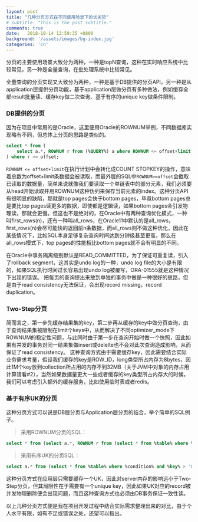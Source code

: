 ```yaml
---
layout: post
title: "几种分页方式在不同使用场景下的优劣势"
# subtitle: "This is the post subtitle."
comments: true
date:   2018-10-14 13:59:35 +0800
background: '/assets/images/bg-index.jpg'
categories: 'cn'
---
```


分页的主要使用场景大致分为两种，一种是topN查询，这种在实时响应系统中比较常见，另一种是全量查询，在批处理系统中比较常见。

全量查询的分页实现又大致分为两种，一种是基于DB提供的分页API，另一种是从application层提供分页功能，基于application层做分页有多种做法，例如缓存全部result批量读、缓存key做二次查询、基于有序的unique key做条件限制。

### DB提供的分页
因为在项目中常用的是Oracle，这里便用Oracle的ROWNUM举例，不同数据库实现略有不同，但总体上分页的思路是类似的。
```sql
select * from (
    select a.*, ROWNUM r from (%QUERY%) a where ROWNUM <= offset+limit
) where r >= offset;
```
```ROWNUM <= offset+limit```在执行计划中会转化成COUNT STOPKEY的操作，意味着总数为offset+limit条数据会被读取，而最外层的SQL中```ROWNUM>=offset```会截取已读取的数据量，简单来说就像我们要读取一个单链表中的部分元素，我们必须要从head开始读取并用ROWNUM这种伪列来保存当前元素的index。这种分页API有很明显的缺陷，那就是top pages会快于bottom pages，毕竟bottom pages总是要比top pages读更多的数据，即使都是逻辑读，如果bottom pages会引发物理读，那就会更慢。但这也不是绝对的，在Oracle中有两种查询优化模式，一种叫first_rows(n)，还有一种叫all_rows，在Oracle11中默认的是all_rows，first_rows(n)会尽可能快的返回前n条数据，而all_rows则不做这种优化，因此在某些情况下，比如SQL本身足够复杂查询时间达到分钟级甚至更高，那么在all_rows模式下，top pages的性能相比bottom pages就不会有明显的不同。

在Oracle中事务隔离级别默认是READ_COMMITTED，为了保证可重复读，引入了rollback segment，这其实是undo log的一种，undo log file的大小是有限的，如果SQL执行时间过长容易出现undo log被覆写，ORA-01555就是这种情况下出现的错误。
把每页的查询提出来放到单独的事务中做是一种很好的思路，但是由于read consistency无法保证，会出现record missing，record duplication。

### Two-Step分页
简而言之，第一步先缓存结果集的key，第二步再从缓存的key中做分页查询，由于查询结果集被限制在limit个keys中，从而解决了不同optimizer_mode下ROWNUM的稳定性问题，与此同时由于第一步在查询开始时做一个快照，因此如果有并发的事务对同一结果集做insert或delelte也不会对此次查询造成影响，从而保证了read consistency。
这种查询方式由于需要缓存key，因此需要结合实际业务需求考量，假设我们缓存的key是ROW_ID，long类型所占内存为8bytes，因此1M个key放到collection所占用的内存不到32MB（关于JVM中对象的内存占用计算请看#2），当然如果数据量更大一些或者缓存的key类型所占内存大的时候，我们可以考虑引入额外的缓存服务，比如使用临时表或者redis。

### 基于有序UK的分页
这种分页方式可以说是DB层分页与Application层分页的结合，举个简单的SQL例子。

> 采用ROWNUM分页的SQL：
```sql
select * from (select a.*, ROWNUM r from (select * from %table% where %condition% order by %key% asc) a where ROWNUM <= offset+limit) where r >= offset;
```

> 采用有序UK的分页SQL：
```sql
select a.* from (select * from %table% where %condition% and %key% > '&last_key_in_previous_page' order by %key% asc) a where ROWNUM <= limit;
```

这种分页方式在应用层只需要缓存一个UK，因此对server内存的影响远小于Two-Step分页，但其局限性在于需要有一个unique key，因此如果UK对应的record被并发物理删除便会出现问题，而且这种查询方式也必须由DB事务保证一致性读。


以上几种分页方式便是我在项目开发过程中结合实际需求整理出来的对比，由于个人水平有限，如有不足或错误之处，还望可以指出。
